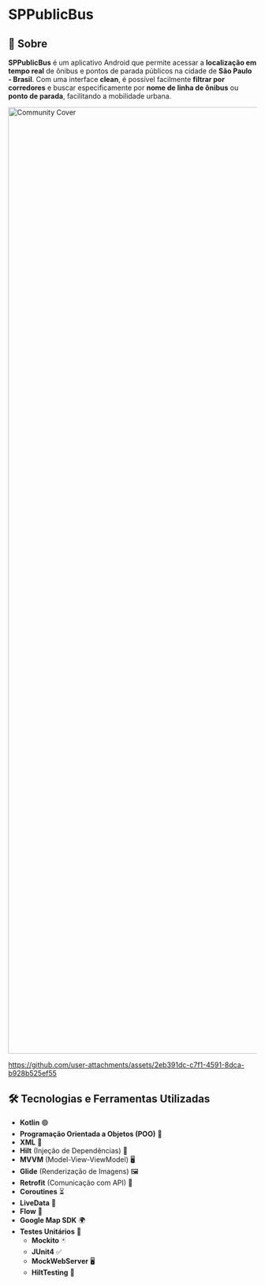 # SPPublicBus

## 🚌 Sobre

**SPPublicBus** é um aplicativo Android que permite acessar a **localização em tempo real** de ônibus e pontos de parada públicos na cidade de **São Paulo - Brasil**. Com uma interface **clean**, é possível facilmente **filtrar por corredores** e buscar especificamente por **nome de linha de ônibus** ou **ponto de parada**, facilitando a mobilidade urbana.

<img width="1920" alt="Community Cover" src="https://github.com/user-attachments/assets/74e1056b-71c3-49ef-926e-42a6cf59afea">

https://github.com/user-attachments/assets/2eb391dc-c7f1-4591-8dca-b928b525ef55

## 🛠 Tecnologias e Ferramentas Utilizadas

- **Kotlin** 🟢
- **Programação Orientada a Objetos (POO)** 🧩
- **XML** 📑
- **Hilt** (Injeção de Dependências) 🔌
- **MVVM** (Model-View-ViewModel) 🖥️
- **Glide** (Renderização de Imagens) 🖼️
- **Retrofit** (Comunicação com API) 🔄
- **Coroutines** ⏳
- **LiveData** 📡
- **Flow** 🔄
- **Google Map SDK** 🌍
- **Testes Unitários** 🧪
  - **Mockito** 🃏
  - **JUnit4** ✅
  - **MockWebServer** 🖥️
  - **HiltTesting** 🧪

